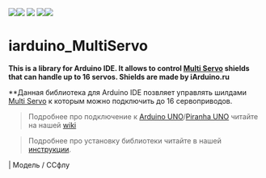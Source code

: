 [![](https://iarduino.ru/img/logo.svg)](https://iarduino.ru)[![](https://wiki.iarduino.ru/img/git-shop.svg?3)](https://iarduino.ru) [![](https://wiki.iarduino.ru/img/git-wiki.svg?2)](https://wiki.iarduino.ru) [![](https://wiki.iarduino.ru/img/git-lesson.svg?2)](https://lesson.iarduino.ru)[![](https://wiki.iarduino.ru/img/git-forum.svg?2)](http://forum.trema.ru)

# iarduino_MultiServo

**This is a library for Arduino IDE. It allows to control [Multi Servo](http://iarduino.ru/shop/Expansion-payments/multi-servo-shield-na-16-servoprivodov.html) shields that can handle up to 16 servos. Shields are made by iArduino.ru**

**Данная библиотека для Arduino IDE позвляет управлять шилдами [Multi Servo](http://iarduino.ru/shop/Expansion-payments/multi-servo-shield-na-16-servoprivodov.html) к которым можно подключить до 16 сервоприводов.

> Подробнее про подключение к [Arduino UNO](https://iarduino.ru/shop/boards/arduino-uno-r3.html)/[Piranha UNO](https://iarduino.ru/shop/boards/piranha-uno-r3.html) читайте на нашей [wiki](https://wiki.iarduino.ru/page/multi-servo-shield-na-16-servoprivodov/)

> Подробнее про установку библиотеки читайте в нашей [инструкции](https://wiki.iarduino.ru/page/Installing_librari/).

| Модель / ССфлу
